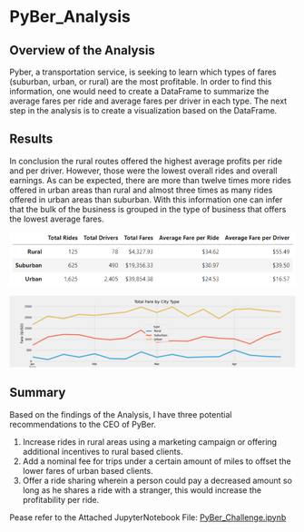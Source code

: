 # PyBer_Analysis

## Overview of the Analysis

Pyber, a transportation service, is seeking to learn which types of fares (suburban, urban, or rural) are the most profitable. In order to find this information, one would need to create a DataFrame to summarize the average fares per ride and average fares per driver in each type. The next step in the analysis is to create a visualization based on the DataFrame.

## Results

In conclusion the rural routes offered the highest average profits per ride and per driver. However, those were the lowest overall rides and overall earnings. As can be expected, there are more than twelve times more rides offered in urban areas than rural and almost three times as many rides offered in urban areas than suburban. With this information one can infer that the bulk of the business is grouped in the type of business that offers the lowest average fares.

![Summary_DF.png](./analysis/Summary_DF.png)

![Fare_Summary_Plot.png](./analysis/Fare_Summary_Plot.png)

## Summary

Based on the findings of the Analysis, I have three potential recommendations to the CEO of PyBer.
1.	Increase rides in rural areas using a marketing campaign or offering additional incentives to rural based clients.
2. 	Add a nominal fee for trips under a certain amount of miles to offset the lower fares of urban based clients.
3. 	Offer a ride sharing wherein a person could pay a decreased amount so long as he shares a ride with a stranger, this would increase the profitability per ride.

Pease refer to the Attached JupyterNotebook File:
[PyBer_Challenge.ipynb](./Pyber_Challenge.ipynb)

